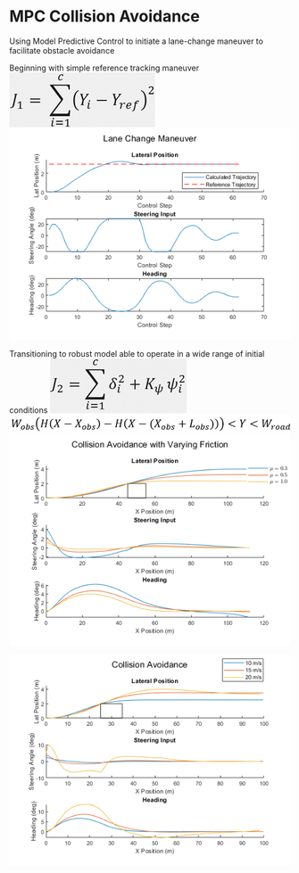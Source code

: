 # MPC Collision Avoidance

Using Model Predictive Control to initiate a lane-change maneuver to facilitate obstacle avoidance  

Beginning with simple reference tracking maneuver
![](Images/Equations/J1.png)
![](Images/LaneChange.png)

Transitioning to robust model able to operate in a wide range of initial conditions
![](Images/Equations/J2.png)
![](Images/Equations/IneqConst.png)
![](Images/frictionPlots.png)

![](Images/SpeedPlotsReduced.png)
